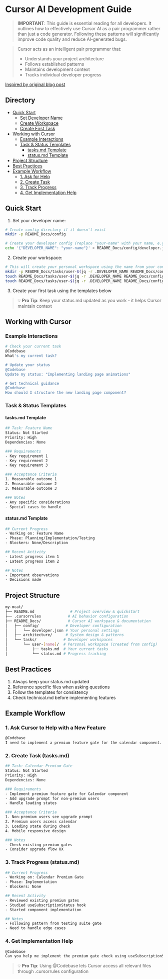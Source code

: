 # Cursor AI Development Guide

> **IMPORTANT**: This guide is essential reading for all developers. It outlines how to effectively use Cursor AI as a pair programmer rather than just a code generator. 
> Following these patterns will significantly improve code quality and reduce AI-generated bugs.

> Cursor acts as an intelligent pair programmer that:
>- Understands your project architecture
>- Follows established patterns
>- Maintains development context
>- Tracks individual developer progress

[Inspired by original blog post](https://medium.com/@vrknetha/the-ultimate-guide-to-ai-powered-development-with-cursor-from-chaos-to-clean-code-fc679973bbc4)

## Directory
- [Quick Start](#quick-start)
  - [Set Developer Name](#1-set-your-developer-name)
  - [Create Workspace](#2-create-your-workspace)
  - [Create First Task](#3-create-your-first-task)
- [Working with Cursor](#working-with-cursor)
  - [Example Interactions](#example-interactions)
  - [Task & Status Templates](#task--status-templates)
    - [tasks.md Template](#tasksmd-template)
    - [status.md Template](#statusmd-template)
- [Project Structure](#project-structure)
- [Best Practices](#best-practices)
- [Example Workflow](#example-workflow)
  - [1. Ask for Help](#1-ask-cursor-to-help-with-a-new-feature)
  - [2. Create Task](#2-create-task-tasksmd)
  - [3. Track Progress](#3-track-progress-statusmd)
  - [4. Get Implementation Help](#4-get-implementation-help)

## Quick Start
1. Set your developer name:
```bash
# Create config directory if it doesn't exist
mkdir -p README_Docs/config

# Create your developer config (replace "your-name" with your name, e.g., "dennis")
echo '{"DEVELOPER_NAME": "your-name"}' > README_Docs/config/developer.json
```

2. Create your workspace:
```bash
# This will create your personal workspace using the name from your config
mkdir -p README_Docs/tasks/user-$(jq -r .DEVELOPER_NAME README_Docs/config/developer.json)
touch README_Docs/tasks/user-$(jq -r .DEVELOPER_NAME README_Docs/config/developer.json)/tasks.md
touch README_Docs/tasks/user-$(jq -r .DEVELOPER_NAME README_Docs/config/developer.json)/status.md
```

3. Create your first task using the templates below

> 💡 **Pro Tip**: Keep your status.md updated as you work - it helps Cursor maintain context

## Working with Cursor

### Example Interactions
```bash
# Check your current task
@Codebase
What's my current task?

# Update your status
@Codebase
Update my status: "Implementing landing page animations"

# Get technical guidance
@Codebase
How should I structure the new landing page component?
```

### Task & Status Templates

#### tasks.md Template
```bash
## Task: Feature Name
Status: Not Started
Priority: High
Dependencies: None

### Requirements
- Key requirement 1
- Key requirement 2
- Key requirement 3

### Acceptance Criteria
1. Measurable outcome 1
2. Measurable outcome 2
3. Measurable outcome 3

### Notes
- Any specific considerations
- Special cases to handle
```

#### status.md Template
```bash
## Current Progress
- Working on: Feature Name
- Phase: Planning/Implementation/Testing
- Blockers: None/Description

## Recent Activity
- Latest progress item 1
- Latest progress item 2

## Notes
- Important observations
- Decisions made
```

## Project Structure
```bash
my-mcat/
├── README.md                # Project overview & quickstart
├── .cursorrules            # AI behavior configuration
├── README_Docs/            # Cursor AI workspace & documentation
│   ├── config/            # Developer configuration
│   │   └── developer.json # Your personal settings
│   ├── architecture/      # System design & patterns
│   └── tasks/            # Developer workspaces
│       └── user-[name]/  # Personal workspace (created from config)
│           ├── tasks.md  # Your current tasks
│           └── status.md # Progress tracking
```

## Best Practices
1. Always keep your status.md updated
2. Reference specific files when asking questions
3. Follow the templates for consistency
4. Check technical.md before implementing features

## Example Workflow

### 1. Ask Cursor to Help with a New Feature
```bash
@Codebase
I need to implement a premium feature gate for the calendar component. How should I structure this?
```

### 2. Create Task (tasks.md)
```bash
## Task: Calendar Premium Gate
Status: Not Started
Priority: High
Dependencies: None

### Requirements
- Implement premium feature gate for Calendar component
- Add upgrade prompt for non-premium users
- Handle loading states

### Acceptance Criteria
1. Non-premium users see upgrade prompt
2. Premium users access calendar
3. Loading state during check
4. Mobile responsive design

### Notes
- Check existing premium gates
- Consider upgrade flow UX
```

### 3. Track Progress (status.md)
```bash
## Current Progress
- Working on: Calendar Premium Gate
- Phase: Implementation
- Blockers: None

## Recent Activity
- Reviewed existing premium gates
- Studied useSubscriptionStatus hook
- Started component implementation

## Notes
- Following pattern from testing suite gate
- Need to handle edge cases
```

### 4. Get Implementation Help
```bash
@Codebase
Can you help me implement the premium gate check using useSubscriptionStatus?
```

> 💡 **Pro Tip**: Using @Codebase lets Cursor access all relevant files through .cursorrules configuration